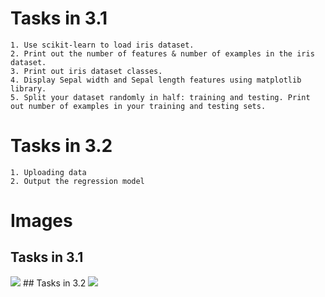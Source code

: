 # Tasks in 3.1
    1. Use scikit-learn to load iris dataset.
    2. Print out the number of features & number of examples in the iris dataset.
    3. Print out iris dataset classes.
    4. Display Sepal width and Sepal length features using matplotlib library.
    5. Split your dataset randomly in half: training and testing. Print out number of examples in your training and testing sets.
# Tasks in 3.2
    1. Uploading data
    2. Output the regression model
# Images
  ## Tasks in 3.1
  <img src ="https://user-images.githubusercontent.com/98150971/208830036-329d2c7a-81ff-4ac3-84eb-0ca351f15a7d.png">
  ## Tasks in 3.2
  <img src ="https://user-images.githubusercontent.com/98150971/208830105-76b51e28-6580-48fe-b03c-45ea6212cce7.png">
